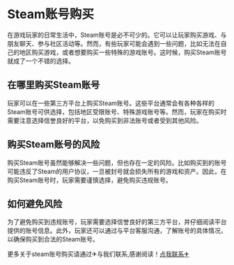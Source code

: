 # Steam账号购买

在游戏玩家的日常生活中，Steam账号是必不可少的。它可以让玩家购买游戏、与朋友聊天、参与社区活动等。然而，有些玩家可能会遇到一些问题，比如无法在自己的地区购买游戏，或者想要购买一些特殊的游戏账号。这时候，购买Steam账号就成了一个不错的选择。

## 在哪里购买Steam账号

玩家可以在一些第三方平台上购买Steam账号。这些平台通常会有各种各样的Steam账号可供选择，包括地区受限账号、特殊游戏账号等。然而，玩家在购买时需要注意选择信誉良好的平台，以免购买到非法账号或者受到其他风险。

## 购买Steam账号的风险

购买Steam账号虽然能够解决一些问题，但也存在一定的风险。比如购买到的账号可能违反了Steam的用户协议，一旦被封号就会损失所有的游戏和资产。因此，在购买Steam账号时，玩家需要谨慎选择，避免购买违规账号。

## 如何避免风险

为了避免购买到违规账号，玩家需要选择信誉良好的第三方平台，并仔细阅读平台提供的账号信息。此外，玩家还可以通过与平台客服沟通，了解账号的具体情况，以确保购买到合法的Steam账号。

更多关于steam账号购买请通过✈与我们联系,感谢阅读！[点我联系✈](https://news.G208.com)